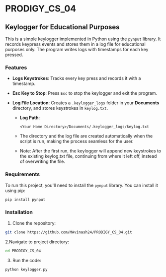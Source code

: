 # PRODIGY_CS_04

## Keylogger for Educational Purposes

This is a simple keylogger implemented in Python using the `pynput` library. It records keypress events and stores them in a log file for educational purposes only. The program writes logs with timestamps for each key pressed.

### Features

- **Logs Keystrokes**: Tracks every key press and records it with a timestamp.

- **Esc Key to Stop**: Press `Esc` to stop the keylogger and exit the program.

- **Log File Location**: Creates a `.keylogger_logs` folder in your **Documents** directory, and stores keystrokes in `keylog.txt`.

  - **Log Path**: 
    ```
    <Your Home Directory>/Documents/.keylogger_logs/keylog.txt
    ```

  - The directory and the log file are created automatically when the script is run, making the process seamless for the user.
  -  Note: After the first run, the keylogger will append new keystrokes to the existing keylog.txt file, continuing from where it left off, instead of overwriting the file.


### Requirements

To run this project, you'll need to install the `pynput` library. You can install it using pip:

```bash
pip install pynput
```

### Installation

1. Clone the repository:
```bash
git clone https://github.com/MAvinash24/PRODIGY_CS_04.git
```

2.Navigate to project directory:
```bash
cd PRODIGY_CS_04
```

3. Run the code:
```bash
python keylogger.py
```






